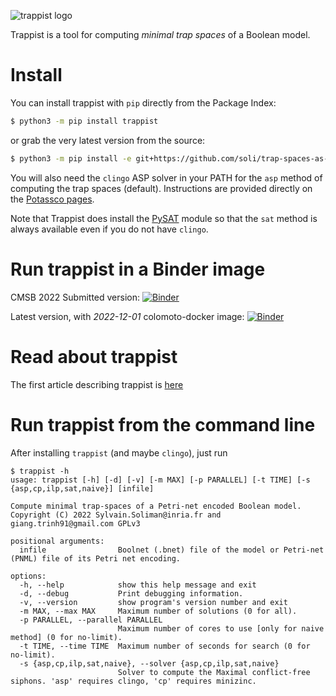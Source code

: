 ![trappist logo](trappist.svg)

Trappist is a tool for computing _minimal trap spaces_ of a Boolean model.

# Install

You can install trappist with `pip` directly from the Package Index:

``` sh
$ python3 -m pip install trappist
```

or grab the very latest version from the source:

``` sh
$ python3 -m pip install -e git+https://github.com/soli/trap-spaces-as-siphons.git
```

You will also need the `clingo` ASP solver in your PATH for the `asp` method of computing the trap spaces (default). Instructions are provided directly on the [Potassco pages](https://github.com/potassco/clingo/releases/).

Note that Trappist does install the [PySAT](https://pysathq.github.io/docs/html/index.html) module so that the `sat` method is always available even if you do not have `clingo`.

# Run trappist in a Binder image

CMSB 2022 Submitted version: [![Binder](https://mybinder.org/badge.svg)](https://mybinder.org/v2/gh/soli/trap-spaces-as-siphons/camera-ready)

Latest version, with _2022-12-01_ colomoto-docker image: [![Binder](https://mybinder.org/badge.svg)](https://mybinder.org/v2/gh/soli/trap-spaces-as-siphons/main)

# Read about trappist

The first article describing trappist is [here](cmsb22.pdf)

# Run trappist from the command line

After installing `trappist` (and maybe `clingo`), just run

```
$ trappist -h
usage: trappist [-h] [-d] [-v] [-m MAX] [-p PARALLEL] [-t TIME] [-s {asp,cp,ilp,sat,naive}] [infile]

Compute minimal trap-spaces of a Petri-net encoded Boolean model. Copyright (C) 2022 Sylvain.Soliman@inria.fr and
giang.trinh91@gmail.com GPLv3

positional arguments:
  infile                Boolnet (.bnet) file of the model or Petri-net (PNML) file of its Petri net encoding.

options:
  -h, --help            show this help message and exit
  -d, --debug           Print debugging information.
  -v, --version         show program's version number and exit
  -m MAX, --max MAX     Maximum number of solutions (0 for all).
  -p PARALLEL, --parallel PARALLEL
                        Maximum number of cores to use [only for naive method] (0 for no-limit).
  -t TIME, --time TIME  Maximum number of seconds for search (0 for no-limit).
  -s {asp,cp,ilp,sat,naive}, --solver {asp,cp,ilp,sat,naive}
                        Solver to compute the Maximal conflict-free siphons. 'asp' requires clingo, 'cp' requires minizinc.
```
